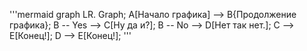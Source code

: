 '''mermaid
graph LR. Graph;
  A[Начало графика] --> B{Продолжение графика};
  B -- Yes --> C[Ну да и?];
  B -- No --> D[Нет так нет.];
  С --> E[Конец!];
  D --> E[Конец!];
  '''
